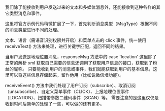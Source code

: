我们除了能接收到用户发送过来的文本和多媒体消息外，还能接收到这种各样的其它类型消息和事件。

这里将官方示例代码稍微扩展了一下，首先判断消息类型（MsgType）根据不同的消息类型进行不同的处理。

文本、语言（需语音识别权限并开启）和菜单点击的 click 事件，统一使用 receiveText() 方法来处理，进行关键字匹配，返回不同的结果。

当用户发送是地理位置消息，responseMsg 方法中的 case 'location' 这里除了正常的解析 xml 获取自己需要的信息还调用了获取用户信息的接口，获取到了粉丝的昵称。
只要能收到用户的消息或事件，我们就能获取到用户的基本信息，这里可以将这些信息存储起来，留作他用（比如说微信墙功能）。

receiveEvent() 方法中我们处理了用户订阅（subscribe）、取消订阅（unsubscribe）、自定义菜单事件（CLICK）、上报地理位置事件（LOCATION）、扫描带参数二维码事件（SCAN）等。
需要注意的是这里仅仅是收到时间后简单的处理了一些，可以做的还有更多。